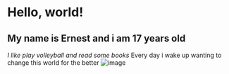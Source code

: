 # Hello, world!
## My name is Ernest and i am 17 years old
_I like play volleyball and read some books_
Every day i wake up wanting to change this world for the better
![image](https://github.com/AlexToday666/Public-pepository-for-HW/assets/156200345/9503e0c5-06b0-4c1c-86fd-c4a82065e1e8)


